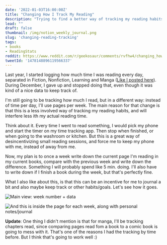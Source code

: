 ```yaml
---
date: '2022-01-03T16:00:00Z'
title: "Changing How I Track My Reading"
description: "Trying to find a better way of tracking my reading habits"
lead: ""
draft: false
thumbnail: /img/notion_weekly_journal.png
slug: 'changing-reading-tracking'
tags:
- books
- ReadingStats
reddit: https://www.reddit.com/r/geekosaur/comments/rvfhw4/changing_how_i_track_my_reading/
tweetId: '1478148896119566337'
---
```


Last year, I started logging how much time I was reading every day, separated in Fiction, Nonfiction, Learning and Manga ([Like I posted here](/post/reading-stats-so-far-sept2021/)). During December, I gave up and stopped doing that, even though it was kind of a nice data to keep track of. 

I'm still going to be tracking how much I read, but in a different way: instead of time per day, I'll use pages per week. The main reason for that change is that this is a less involved way of tracking my reading habits, and will interfere less ith my actual reading time.

Think about it. Every time I went to read something, I would pick my phone and start the timer on my time tracking app. Then stop when finished, or when going to the washroom or kitchen. But this is a great way of desincentivizing small reading sessions, and force me to keep my phone with me, instead of away from me.

Now, my plan is to once a week write down the current page I'm reading in my current books, compare with the previous week and write down the difference. Something I will probably spend like 5 min. doing. I'll also have to write down if I finish a book during the week, but that's perfectly fine.

What I also like about this, is that this can be an incentive for me to journal a bit and also maybe keep track or other habits/goals. Let's see how it goes.

![Main view: week number + data](/img/notion_weekly_journal.png)

![And this is inside the page for each week, along with personal notes/journal](/img/notion_journal_pages_read.png)

**Update**: One thing I didn't mention is that for manga, I'll be tracking chapters read, since comparing pages read fom a book to a comic book is going to mess with it. That's one of the reasons I had the tracking by time before. But I think that's going to work well :)
